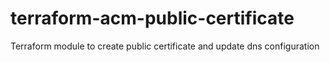 # terraform-acm-public-certificate
Terraform module to create public certificate and update dns configuration
